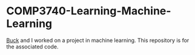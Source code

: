 COMP3740-Learning-Machine-Learning
======================

[Buck](https://github.com/bshlgrs) and I worked on a project in machine learning. This repository is for the associated code.
